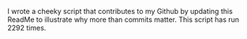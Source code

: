 I wrote a cheeky script that contributes to my Github by updating this ReadMe to illustrate why more than commits matter. This script has run 2292 times.